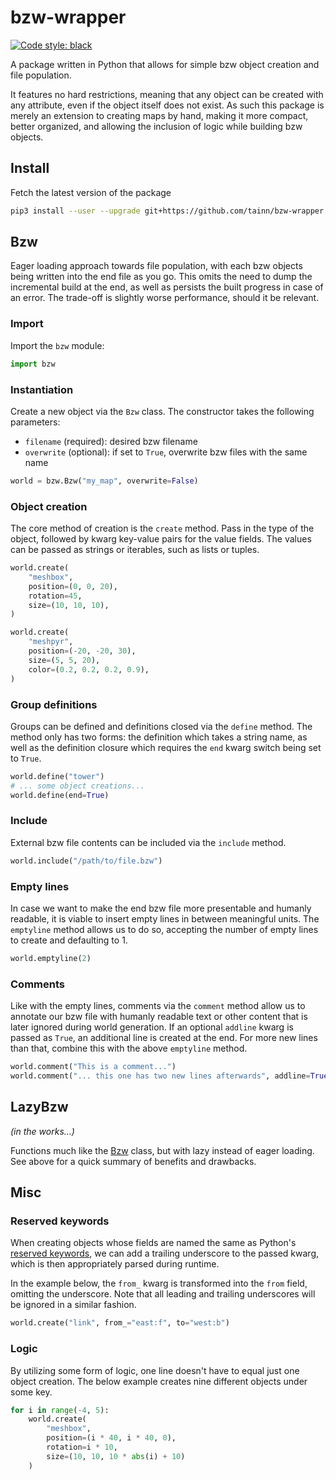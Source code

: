 # bzw-wrapper

[![Code style: black](https://img.shields.io/badge/code%20style-black-000000.svg)](https://github.com/psf/black)

A package written in Python that allows for simple bzw object creation and file population.

It features no hard restrictions, meaning that any object can be created with any attribute, even if the object itself
does not exist. As such this package is merely an extension to creating maps by hand, making it more compact, better
organized, and allowing the inclusion of logic while building bzw objects.

## Install

Fetch the latest version of the package

```sh
pip3 install --user --upgrade git+https://github.com/tainn/bzw-wrapper.git
```

## Bzw

Eager loading approach towards file population, with each bzw objects being written into the end file as you go. This
omits the need to dump the incremental build at the end, as well as persists the built progress in case of an error. The
trade-off is slightly worse performance, should it be relevant.

### Import

Import the `bzw` module:

```py
import bzw
```

### Instantiation

Create a new object via the `Bzw` class. The constructor takes the following parameters:

- `filename` (required): desired bzw filename
- `overwrite` (optional): if set to `True`, overwrite bzw files with the same name

```py
world = bzw.Bzw("my_map", overwrite=False)
```

### Object creation

The core method of creation is the `create` method. Pass in the type of the object, followed by kwarg key-value pairs
for the value fields. The values can be passed as strings or iterables, such as lists or tuples.

```py
world.create(
    "meshbox",
    position=(0, 0, 20),
    rotation=45,
    size=(10, 10, 10),
)

world.create(
    "meshpyr",
    position=(-20, -20, 30),
    size=(5, 5, 20),
    color=(0.2, 0.2, 0.2, 0.9),
)
```

### Group definitions

Groups can be defined and definitions closed via the `define` method. The method only has two forms: the definition
which takes a string name, as well as the definition closure which requires the `end` kwarg switch being set to `True`.

```py
world.define("tower")
# ... some object creations...
world.define(end=True)
```

### Include

External bzw file contents can be included via the `include` method.

```py
world.include("/path/to/file.bzw")
```

### Empty lines

In case we want to make the end bzw file more presentable and humanly readable, it is viable to insert empty lines in
between meaningful units. The `emptyline` method allows us to do so, accepting the number of empty lines to create and
defaulting to 1.

```py
world.emptyline(2)
```

### Comments

Like with the empty lines, comments via the `comment` method allow us to annotate our bzw file with humanly readable
text or other content that is later ignored during world generation. If an optional `addline` kwarg is passed as `True`,
an additional line is created at the end. For more new lines than that, combine this with the above `emptyline` method.

```py
world.comment("This is a comment...")
world.comment("... this one has two new lines afterwards", addline=True)
```

## LazyBzw

*(in the works...)*

Functions much like the [Bzw](#Bzw) class, but with lazy instead of eager loading. See above for a quick summary of
benefits and drawbacks.

## Misc

### Reserved keywords

When creating objects whose fields are named the same as
Python's [reserved keywords](https://docs.python.org/3/reference/lexical_analysis.html#keywords), we can add a trailing
underscore to the passed kwarg, which is then appropriately parsed during runtime.

In the example below, the `from_` kwarg is transformed into the `from` field, omitting the underscore. Note that all
leading and trailing underscores will be ignored in a similar fashion.

```py
world.create("link", from_="east:f", to="west:b")
```

### Logic

By utilizing some form of logic, one line doesn't have to equal just one object creation. The below example creates nine
different objects under some key.

```py
for i in range(-4, 5):
    world.create(
        "meshbox",
        position=(i * 40, i * 40, 0),
        rotation=i * 10,
        size=(10, 10, 10 * abs(i) + 10)
    )
```
